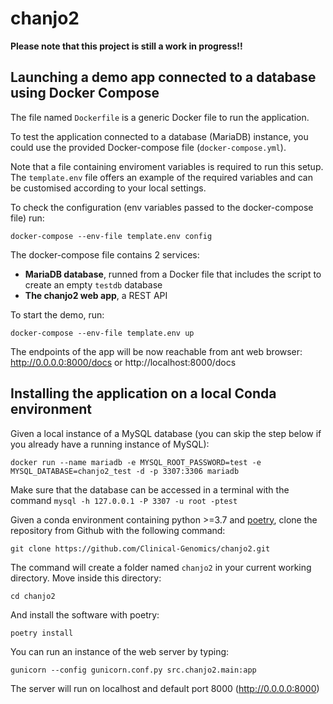 # chanjo2

<strong>Please note that this project is still a work in progress!!</strong>

## Launching a demo app connected to a database using Docker Compose

The file named `Dockerfile` is a generic Docker file to run the application.

To test the application connected to a database (MariaDB) instance, you could use the provided Docker-compose file (`docker-compose.yml`).

Note that a file containing enviroment variables is required to run this setup. The `template.env` file offers an example of the required variables and can be customised according to your local settings.

To check the configuration (env variables passed to the docker-compose file) run:

```
docker-compose --env-file template.env config
```

The docker-compose file contains 2 services:
- **MariaDB database**, runned from a Docker file that includes the script to create an empty `testdb` database
- **The chanjo2 web app**, a REST API

To start the demo, run:

```
docker-compose --env-file template.env up
```

The endpoints of the app will be now reachable from ant web browser: http://0.0.0.0:8000/docs or http://localhost:8000/docs


## Installing the application on a local Conda environment

Given a local instance of a MySQL database (you can skip the step below if you already have a running instance of MySQL):
```
docker run --name mariadb -e MYSQL_ROOT_PASSWORD=test -e MYSQL_DATABASE=chanjo2_test -d -p 3307:3306 mariadb
```

Make sure that the database can be accessed in a terminal with the command `mysql -h 127.0.0.1 -P 3307 -u root -ptest`


Given a conda environment containing python >=3.7 and [poetry](https://github.com/python-poetry/poetry), clone the repository from Github with the following command:

```
git clone https://github.com/Clinical-Genomics/chanjo2.git
```

The command will create a folder named `chanjo2` in your current working directory. Move inside this directory:

```
cd chanjo2
```

And install the software with poetry:

```
poetry install
```

You can run an instance of the web server by typing:

```
gunicorn --config gunicorn.conf.py src.chanjo2.main:app
```

The server will run on localhost and default port 8000 (http://0.0.0.0:8000)
